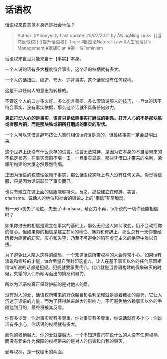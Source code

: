 # 话语权
话语权来自意见本身还是社会地位？


> Author: #Anonymity 
Last update: *25/07/2021* by ANingNing
Links: [[当然反驳权]] [[提升话语权]]
Tags: #自然法Natural-Law #人生管理Life-Management #家族Clan #第一性Feminism 
  

话语权来自且只能来自于【事实】本身。

一个人说的话有多大程度符合事实，这个话的权柄就有多大。

一个人的话扭曲、编造、夸大、违背事实，这个话就没有任何权柄。

这是不以任何人的意志为转移的。

不管这个人的口才多么好、多么能言善辩、多么深谙说服人的技巧，一旦ta的话不符合事实、没有事实依据，那么这个话就不具备任何效力。

**真正打动人心的是事实，语言只是依照事实打磨成的钥匙。打开人心的不是那块铁或者那片铜，而是那块铁或铜所打磨成的事实的形状。**

一个人可以凭借言辞巧技让人暂时相信ta的话是真的，但最终事实一定会显明出来。

这个世界上还没有什么永存的谎言。谎言无法常存，是因为它本身的不自洽带来的不稳定状态，在事实面前不堪一击。一旦事实显露，那些凭借口才带来的名利、荣耀所构建的大厦必然轰然倒塌。

正因为话语的权威性依赖于事实，那么话语权实际上与人没有任何关系。你觉得信服，只是因为话语彰显了事实而已。

也只有建立在这上面的信服能够持久。反之，那些建立在修辞、美言、charisma、说话人的地位和社会的舆论之上的“相信”非常脆弱。

有一天ta丧失了地位、失去了charisma、号召力不再，ta所说的一切你还能相信吗？

如果你过去的相信是建立在事实的基础上，那么无论这人如何改变，仍不会动摇你的信心。但如果你的相信是建立在ta的地位、魅力和修辞上，那么总有一天你要经历极为痛苦的幻灭、灰心和失望，乃至不可避免的陷在虚无主义的绝望中难以自拔。

为了避免让人陷入这样的结局，一个知道话语所带权柄的人会异常小心。如果ta有演说和修辞的才能，ta会尽量自我封印这能力。让人在基于事实以外的任何原因相信ta所说的话都是犯规。犯规就要承受代价。代价就是当言语构建的假象破灭的时候，失望的人们所倾泻而出的愤怒和暴力。

所以为话语权真正保驾护航的是对他人的爱。

没有对人的爱，话语权所带来的万众瞩目和名利荣耀就是裹着糖衣的毒药，它让人沉迷于话语的力量，而为了获得越来越大的影响力，不可避免地依赖事实以外的手段达到目的，最终将被其反噬。

你有多少爱，你对事实就有多尊重，你对事实有多尊重，你说话就有多小心；你说话有多小心，你话语的权柄就有多大。

而你的权柄越大，你的爱就要越大。一个不知道自己在说什么的人没有任何权柄，而没有爱来作为保障的权柄带来的是对人的伤害和自我的毁灭。

爱与权柄，是一枚硬币的两面。